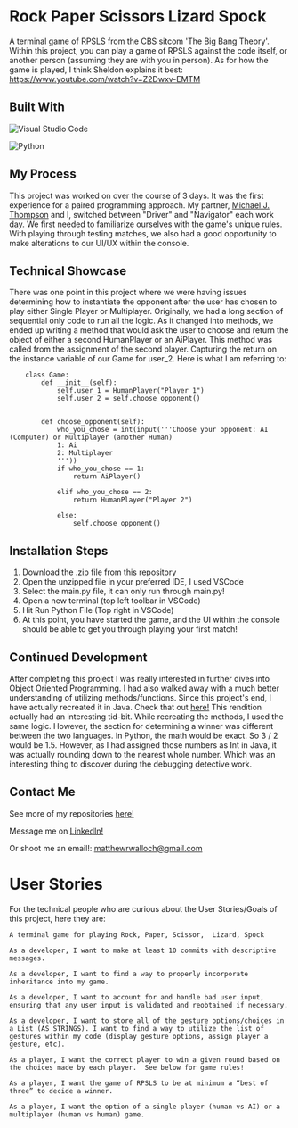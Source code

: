 # Rock Paper Scissors Lizard Spock

A terminal game of RPSLS from the CBS sitcom 'The Big Bang Theory'.
Within this project, you can play a game of RPSLS against the code itself, or another person (assuming they are with you in person).
As for how the game is played, I think Sheldon explains it best: https://www.youtube.com/watch?v=Z2Dwxv-EMTM

## Built With

![Visual Studio Code](https://img.shields.io/badge/Visual%20Studio%20Code-0078d7.svg?style=for-the-badge&logo=visual-studio-code&logoColor=white)

![Python](https://img.shields.io/badge/python-3670A0?style=for-the-badge&logo=python&logoColor=ffdd54)


## My Process

This project was worked on over the course of 3 days. It was the first experience for a paired programming approach. My partner, [Michael J. Thompson](https://github.com/the1michaelt) and I, switched between "Driver" and "Navigator" each work day. We first needed to familiarize ourselves with the game's unique rules. With playing through testing matches, we also had a good opportunity to make alterations to our UI/UX within the console.


## Technical Showcase

There was one point in this project where we were having issues determining how to instantiate the opponent after the user has chosen to play either Single Player or Multiplayer. Originally, we had a long section of sequential only code to run all the logic. As it changed into methods, we ended up writing a method that would ask the user to choose and return the object of either a second HumanPlayer or an AiPlayer. This method was called from the assignment of the second player. Capturing the return on the instance variable of our Game for user_2. Here is what I am referring to:

        class Game:
            def __init__(self):
                self.user_1 = HumanPlayer("Player 1")
                self.user_2 = self.choose_opponent()


            def choose_opponent(self):
                who_you_chose = int(input('''Choose your opponent: AI (Computer) or Multiplayer (another Human)
                1: Ai
                2: Multiplayer
                '''))
                if who_you_chose == 1:
                    return AiPlayer()

                elif who_you_chose == 2:
                    return HumanPlayer("Player 2")

                else:
                    self.choose_opponent()


## Installation Steps

1) Download the .zip file from this repository
2) Open the unzipped file in your preferred IDE, I used VSCode
3) Select the main.py file, it can only run through main.py!
4) Open a new terminal (top left toolbar in VSCode)
5) Hit Run Python File (Top right in VSCode)
6) At this point, you have started the game, and the UI within the console should be able to get you through playing your first match!


## Continued Development

After completing this project I was really interested in further dives into Object Oriented Programming. I had also walked away with a much better understanding of utilizing methods/functions. Since this project's end, I have actually recreated it in Java. Check that out [here!](https://github.com/WallochMatt/RPSLS-in-Java) This rendition actually had an interesting tid-bit. While recreating the methods, I used the same logic. However, the section for determining a winner was different between the two languages. In Python, the math would be exact. So 3 / 2 would be 1.5. However, as I had assigned those numbers as Int in Java, it was actually rounding down to the nearest whole number. Which was an interesting thing to discover during the debugging detective work.


## Contact Me 

See more of my repositories [here!](https://github.com/WallochMatt?tab=repositories)

Message me on [LinkedIn!](https://www.linkedin.com/in/matthew-walloch-931409250/)

Or shoot me an email!: matthewrwalloch@gmail.com


# User Stories
For the technical people who are curious about the User Stories/Goals of this project, here they are:


    A terminal game for playing Rock, Paper, Scissor,  Lizard, Spock

    As a developer, I want to make at least 10 commits with descriptive messages.

    As a developer, I want to find a way to properly incorporate inheritance into my game.

    As a developer, I want to account for and handle bad user input, ensuring that any user input is validated and reobtained if necessary.

    As a developer, I want to store all of the gesture options/choices in a List (AS STRINGS). I want to find a way to utilize the list of gestures within my code (display gesture options, assign player a gesture, etc).

    As a player, I want the correct player to win a given round based on the choices made by each player.  See below for game rules!

    As a player, I want the game of RPSLS to be at minimum a “best of three” to decide a winner. 

    As a player, I want the option of a single player (human vs AI) or a multiplayer (human vs human) game.
